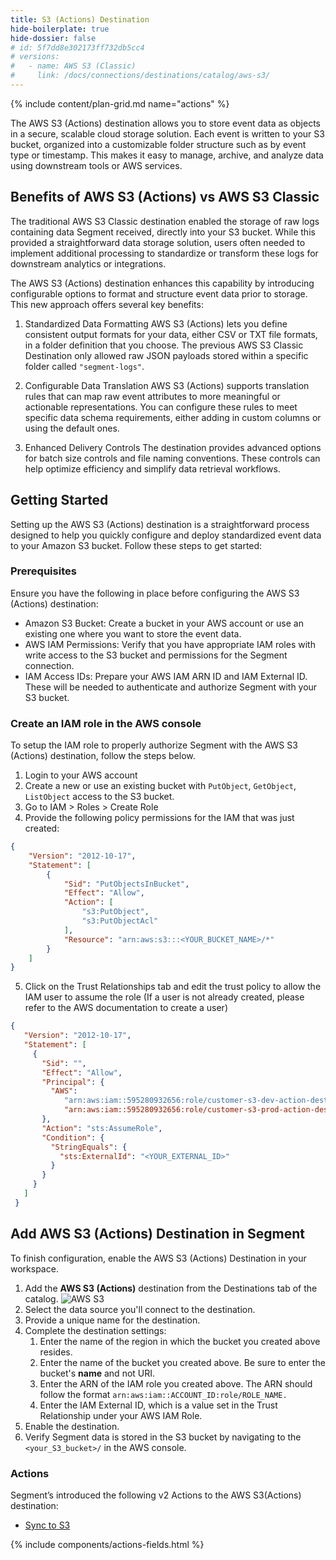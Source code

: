 ```yaml
---
title: S3 (Actions) Destination
hide-boilerplate: true
hide-dossier: false
# id: 5f7dd8e302173ff732db5cc4
# versions:
#   - name: AWS S3 (Classic)
#     link: /docs/connections/destinations/catalog/aws-s3/
---
```

{% include content/plan-grid.md name="actions" %}

The AWS S3 (Actions) destination allows you to store event data as objects in a secure, scalable cloud storage solution. Each event is written to your S3 bucket, organized into a customizable folder structure such as by event type or timestamp. This makes it easy to manage, archive, and analyze data using downstream tools or AWS services.


## Benefits of AWS S3 (Actions) vs AWS S3 Classic
The traditional AWS S3 Classic destination enabled the storage of raw logs containing data Segment received, directly into your S3 bucket. While this provided a straightforward data storage solution, users often needed to implement additional processing to standardize or transform these logs for downstream analytics or integrations.

The AWS S3 (Actions) destination enhances this capability by introducing configurable options to format and structure event data prior to storage. This new approach offers several key benefits:

1. Standardized Data Formatting
AWS S3 (Actions) lets you define consistent output formats for your data, either CSV or TXT file formats, in a folder definition that you choose. The previous AWS S3 Classic Destination only allowed raw JSON payloads stored within a specific folder called `"segment-logs"`. 

2. Configurable Data Translation
AWS S3 (Actions) supports translation rules that can map raw event attributes to more meaningful or actionable representations. You can configure these rules to meet specific data schema requirements, either adding in custom columns or using the default ones.

3. Enhanced Delivery Controls
The destination provides advanced options for batch size controls and file naming conventions. These controls can help optimize efficiency and simplify data retrieval workflows.

## Getting Started
Setting up the AWS S3 (Actions) destination is a straightforward process designed to help you quickly configure and deploy standardized event data to your Amazon S3 bucket. Follow these steps to get started:

### Prerequisites
Ensure you have the following in place before configuring the AWS S3 (Actions) destination:

- Amazon S3 Bucket: Create a bucket in your AWS account or use an existing one where you want to store the event data.
- AWS IAM Permissions: Verify that you have appropriate IAM roles with write access to the S3 bucket and permissions for the Segment connection.
- IAM Access IDs: Prepare your AWS IAM ARN ID and IAM External ID. These will be needed to authenticate and authorize Segment with your S3 bucket.


### Create an IAM role in the AWS console
To setup the IAM role to properly authorize Segment with the AWS S3 (Actions) destination, follow the steps below. 

1. Login to your AWS account 
2. Create a new or use an existing bucket with `PutObject`, `GetObject`, `ListObject` access to the S3 bucket.
3. Go to IAM > Roles > Create Role
4. Provide the following policy permissions for the IAM that was just created: 
```json
{
    "Version": "2012-10-17",
    "Statement": [
        {
            "Sid": "PutObjectsInBucket",
            "Effect": "Allow",
            "Action": [
                "s3:PutObject",
                "s3:PutObjectAcl"
            ],
            "Resource": "arn:aws:s3:::<YOUR_BUCKET_NAME>/*"
        }
    ]
}
```
5. Click on the Trust Relationships tab and edit the trust policy to allow the IAM user to assume the role (If a user is not already created, please refer to the AWS documentation to create a user)
```json
{
   "Version": "2012-10-17",
   "Statement": [
     {
       "Sid": "",
       "Effect": "Allow",
       "Principal": {
         "AWS":     
         	"arn:aws:iam::595280932656:role/customer-s3-dev-action-destination-access",                  
         	"arn:aws:iam::595280932656:role/customer-s3-prod-action-destination-access"
       },
       "Action": "sts:AssumeRole",
       "Condition": {
         "StringEquals": {
           "sts:ExternalId": "<YOUR_EXTERNAL_ID>"
         }
       }
     }
   ]
 }
```
## Add AWS S3 (Actions) Destination in Segment
To finish configuration, enable the AWS S3 (Actions) Destination in your workspace. 

1. Add the **AWS S3 (Actions)** destination from the Destinations tab of the catalog.
    ![AWS S3](images/aws-s3-catalog.png)
2. Select the data source you'll connect to the destination.
3. Provide a unique name for the destination.
4. Complete the destination settings:
   1. Enter the name of the region in which the bucket you created above resides.
   2. Enter the name of the bucket you created above. Be sure to enter the bucket's **name** and not URI.
   3. Enter the ARN of the IAM role you created above. The ARN should follow the format `arn:aws:iam::ACCOUNT_ID:role/ROLE_NAME.`
   4. Enter the IAM External ID, which is a value set in the Trust Relationship under your AWS IAM Role.
5. Enable the destination.
6. Verify Segment data is stored in the S3 bucket by navigating to the `<your_S3_bucket>/` in the AWS console. 

### Actions
Segment’s introduced the following v2 Actions to the AWS S3(Actions) destination: 
- [Sync to S3](#sync-to-s3)

{% include components/actions-fields.html %}


